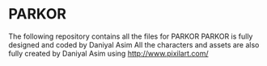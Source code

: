 # PARKOR

The following repository contains all the files for PARKOR
PARKOR is fully designed and coded by Daniyal Asim
All the characters and assets are also fully created by Daniyal Asim using http://www.pixilart.com/

